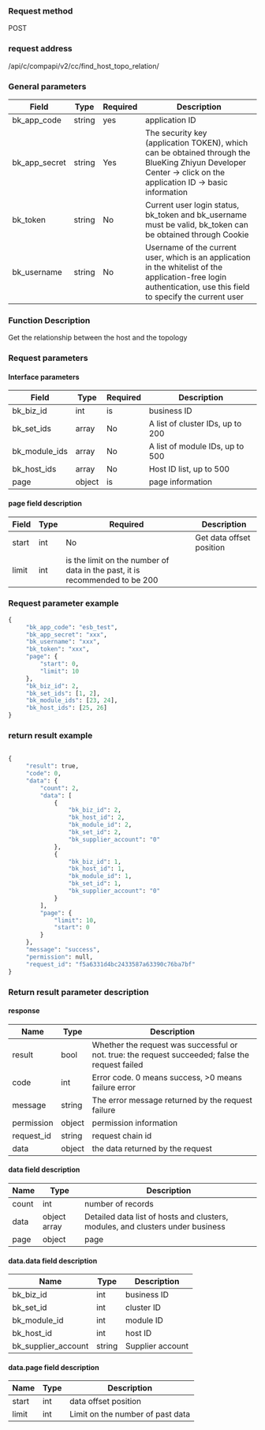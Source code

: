 ### Request method

POST


### request address

/api/c/compapi/v2/cc/find_host_topo_relation/


### General parameters

| Field | Type | Required | Description |
|-----------|------------|--------|------------|
| bk_app_code | string | yes | application ID |
| bk_app_secret| string | Yes | The security key (application TOKEN), which can be obtained through the BlueKing Zhiyun Developer Center -> click on the application ID -> basic information |
| bk_token | string | No | Current user login status, bk_token and bk_username must be valid, bk_token can be obtained through Cookie |
| bk_username | string | No | Username of the current user, which is an application in the whitelist of the application-free login authentication, use this field to specify the current user |


### Function Description

Get the relationship between the host and the topology

### Request parameters



#### Interface parameters

| Field | Type | Required | Description |
|-----------|------------|--------|------------|
  bk_biz_id| int| is |business ID|
| bk_set_ids|array | No| A list of cluster IDs, up to 200|
| bk_module_ids|array | No| A list of module IDs, up to 500|
| bk_host_ids|array | No | Host ID list, up to 500 |
| page| object| is |page information|

#### page field description

| Field | Type | Required | Description |
|-----------|------------|--------|------------|
|start|int|No|Get data offset position|
|limit|int| is the limit on the number of data in the past, it is recommended to be 200|

### Request parameter example

```python
{
     "bk_app_code": "esb_test",
     "bk_app_secret": "xxx",
     "bk_username": "xxx",
     "bk_token": "xxx",
     "page": {
         "start": 0,
         "limit": 10
     },
     "bk_biz_id": 2,
     "bk_set_ids": [1, 2],
     "bk_module_ids": [23, 24],
     "bk_host_ids": [25, 26]
}
```

### return result example

```python

{
     "result": true,
     "code": 0,
     "data": {
         "count": 2,
         "data": [
             {
                 "bk_biz_id": 2,
                 "bk_host_id": 2,
                 "bk_module_id": 2,
                 "bk_set_id": 2,
                 "bk_supplier_account": "0"
             },
             {
                 "bk_biz_id": 1,
                 "bk_host_id": 1,
                 "bk_module_id": 1,
                 "bk_set_id": 1,
                 "bk_supplier_account": "0"
             }
         ],
         "page": {
             "limit": 10,
             "start": 0
         }
     },
     "message": "success",
     "permission": null,
     "request_id": "f5a6331d4bc2433587a63390c76ba7bf"
}
```



### Return result parameter description
#### response

| Name | Type | Description |
| ------- | ------ | ------------------------------------- |
| result | bool | Whether the request was successful or not. true: the request succeeded; false the request failed |
| code | int | Error code. 0 means success, >0 means failure error |
| message | string | The error message returned by the request failure |
| permission | object | permission information |
| request_id | string | request chain id |
| data | object | the data returned by the request |

#### data field description

| Name | Type | Description |
|---|---|---|
| count| int| number of records |
| data| object array | Detailed data list of hosts and clusters, modules, and clusters under business |
| page | object | page |

#### data.data field description
| Name | Type | Description |
|---|---|---|
| bk_biz_id | int | business ID |
| bk_set_id | int | cluster ID |
| bk_module_id | int | module ID |
| bk_host_id | int | host ID |
| bk_supplier_account | string | Supplier account |

#### data.page field description
| Name | Type | Description |
|---|---|---|
|start|int|data offset position|
|limit|int|Limit on the number of past data|